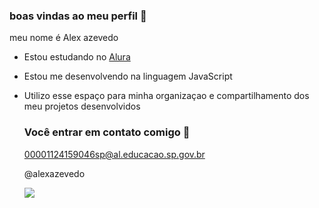 ### boas vindas ao meu perfil 💙

meu nome é Alex azevedo 

- Estou estudando no [Alura](https://www.alura.com.br)
- Estou me desenvolvendo na linguagem JavaScript
- Utilizo esse espaço para minha organizaçao e compartilhamento dos meu projetos desenvolvidos

  ### Você entrar em contato comigo 📧

  00001124159046sp@al.educacao.sp.gov.br
  
  @alexazevedo

  ![](https://media1.tenor.com/m/mCiM7CmGGI4AAAAC/naruto.gif)
  

